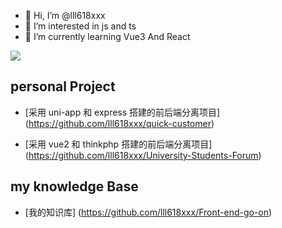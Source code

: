 -   👋 Hi, I’m @lll618xxx
-   👀 I’m interested in js and ts
-   🌱 I’m currently learning Vue3 And React

<img src="https://github-readme-stats.vercel.app/api?username=lll618xxx&show_icons=true&include_all_commits=true">

## personal Project

-   [采用 uni-app 和 express 搭建的前后端分离项目] (https://github.com/lll618xxx/quick-customer)

-   [采用 vue2 和 thinkphp 搭建的前后端分离项目] (https://github.com/lll618xxx/University-Students-Forum)

## my knowledge Base

-   [我的知识库] (https://github.com/lll618xxx/Front-end-go-on)
